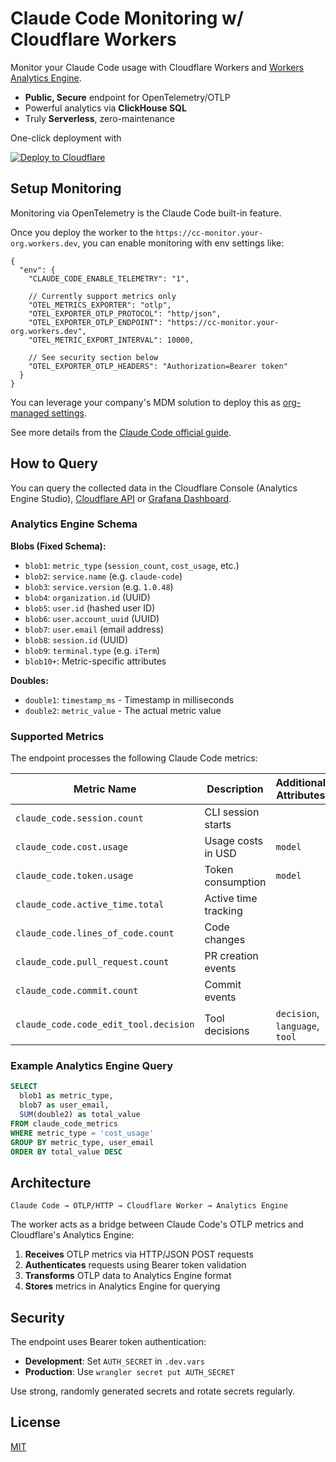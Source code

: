 # Claude Code Monitoring w/ Cloudflare Workers

Monitor your Claude Code usage with Cloudflare Workers and [Workers Analytics Engine](https://developers.cloudflare.com/analytics/analytics-engine/).

- **Public, Secure** endpoint for OpenTelemetry/OTLP
- Powerful analytics via **ClickHouse SQL**
- Truly **Serverless**, zero-maintenance

One-click deployment with

[![Deploy to Cloudflare](https://deploy.workers.cloudflare.com/button)](https://deploy.workers.cloudflare.com/?url=https://github.com/cometkim/cc-monitor-worker)

## Setup Monitoring

Monitoring via OpenTelemetry is the Claude Code built-in feature.

Once you deploy the worker to the `https://cc-monitor.your-org.workers.dev`, you can enable monitoring with env settings like:

```jsonc
{
  "env": {
    "CLAUDE_CODE_ENABLE_TELEMETRY": "1",

    // Currently support metrics only
    "OTEL_METRICS_EXPORTER": "otlp",
    "OTEL_EXPORTER_OTLP_PROTOCOL": "http/json",
    "OTEL_EXPORTER_OTLP_ENDPOINT": "https://cc-monitor.your-org.workers.dev",
    "OTEL_METRIC_EXPORT_INTERVAL": 10000,

    // See security section below
    "OTEL_EXPORTER_OTLP_HEADERS": "Authorization=Bearer token"
  }
}
```

You can leverage your company's MDM solution to deploy this as [org-managed settings](https://docs.anthropic.com/en/docs/claude-code/monitoring-usage#administrator-configuration).

See more details from the [Claude Code official guide](https://docs.anthropic.com/en/docs/claude-code/monitoring-usage).

## How to Query

You can query the collected data in the Cloudflare Console (Analytics Engine Studio), [Cloudflare API](https://developers.cloudflare.com/analytics/analytics-engine/sql-api/) or [Grafana Dashboard](https://developers.cloudflare.com/analytics/analytics-engine/grafana/).

### Analytics Engine Schema

**Blobs (Fixed Schema):**
- `blob1`: `metric_type` (`session_count`, `cost_usage`, etc.)
- `blob2`: `service.name` (e.g. `claude-code`)
- `blob3`: `service.version` (e.g. `1.0.48`)
- `blob4`: `organization.id` (UUID)
- `blob5`: `user.id` (hashed user ID)
- `blob6`: `user.account_uuid` (UUID)
- `blob7`: `user.email` (email address)
- `blob8`: `session.id` (UUID)
- `blob9`: `terminal.type` (e.g. `iTerm`)
- `blob10+`: Metric-specific attributes

**Doubles:**
- `double1`: `timestamp_ms` - Timestamp in milliseconds
- `double2`: `metric_value` - The actual metric value

### Supported Metrics

The endpoint processes the following Claude Code metrics:

| Metric Name | Description | Additional Attributes |
|-------------|-------------|------------|
| `claude_code.session.count` | CLI session starts |  |
| `claude_code.cost.usage` | Usage costs in USD | `model` |
| `claude_code.token.usage` | Token consumption | `model` |
| `claude_code.active_time.total` | Active time tracking |  |
| `claude_code.lines_of_code.count` | Code changes | |
| `claude_code.pull_request.count` | PR creation events |  |
| `claude_code.commit.count` | Commit events |  |
| `claude_code.code_edit_tool.decision` | Tool decisions | `decision`, `language`, `tool` |


### Example Analytics Engine Query

```sql
SELECT 
  blob1 as metric_type,
  blob7 as user_email,
  SUM(double2) as total_value
FROM claude_code_metrics
WHERE metric_type = 'cost_usage'
GROUP BY metric_type, user_email
ORDER BY total_value DESC
```

## Architecture

```
Claude Code → OTLP/HTTP → Cloudflare Worker → Analytics Engine
```

The worker acts as a bridge between Claude Code's OTLP metrics and Cloudflare's Analytics Engine:

1. **Receives** OTLP metrics via HTTP/JSON POST requests
2. **Authenticates** requests using Bearer token validation
3. **Transforms** OTLP data to Analytics Engine format
4. **Stores** metrics in Analytics Engine for querying

## Security

The endpoint uses Bearer token authentication:
- **Development**: Set `AUTH_SECRET` in `.dev.vars`
- **Production**: Use `wrangler secret put AUTH_SECRET`

Use strong, randomly generated secrets and rotate secrets regularly.

## License

[MIT](LICENSE)
